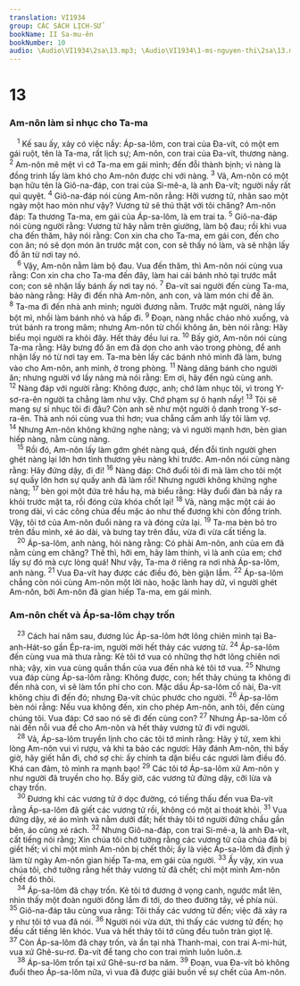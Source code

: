 ```yaml
---
translation: VI1934
group: CÁC SÁCH LỊCH-SỬ
bookName: II Sa-mu-ên 
bookNumber: 10
audio: \Audio\VI1934\2sa\13.mp3; \Audio\VI1934\1-ms-nguyen-thi\2sa\13.mp3
---
```


<div class="title"><h1>13</h1><h3>Am-nôn làm sỉ nhục cho Ta-ma</h3></div>
<span class="verse 2sa_13_1"> <sup>1</sup> Kế sau ấy, xảy có việc nầy: Áp-sa-lôm, con trai của Đa-vít, có một em gái ruột, tên là Ta-ma, rất lịch sự; Am-nôn, con trai của Đa-vít, thương nàng. </span>
<span class="verse 2sa_13_2"><sup>2</sup> Am-nôn mê mệt vì cớ Ta-ma em gái mình; đến đỗi thành bịnh; vì nàng là đồng trinh lấy làm khó cho Am-nôn được chi với nàng. </span>
<span class="verse 2sa_13_3"><sup>3</sup> Vả, Am-nôn có một bạn hữu tên là Giô-na-đáp, con trai của Si-mê-a, là anh Đa-vít; người nầy rất quỉ quyệt. </span>
<span class="verse 2sa_13_4"><sup>4</sup> Giô-na-đáp nói cùng Am-nôn rằng: Hỡi vương tử, nhân sao một ngày một hao mòn như vậy? Vương tử sẽ thú thật với tôi chăng? Am-nôn đáp: Ta thương Ta-ma, em gái của Áp-sa-lôm, là em trai ta. </span>
<span class="verse 2sa_13_5"><sup>5</sup> Giô-na-đáp nói cùng người rằng: Vương tử hãy nằm trên giường, làm bộ đau; rồi khi vua cha đến thăm, hãy nói rằng: Con xin cha cho Ta-ma, em gái con, đến cho con ăn; nó sẽ dọn món ăn trước mặt con, con sẽ thấy nó làm, và sẽ nhận lấy đồ ăn từ nơi tay nó. <br/></span>
<span class="verse 2sa_13_6"> <sup>6</sup> Vậy, Am-nôn nằm làm bộ đau. Vua đến thăm, thì Am-nôn nói cùng vua rằng: Con xin cha cho Ta-ma đến đây, làm hai cái bánh nhỏ tại trước mắt con; con sẽ nhận lấy bánh ấy nơi tay nó. </span>
<span class="verse 2sa_13_7"><sup>7</sup> Đa-vít sai người đến cùng Ta-ma, bảo nàng rằng: Hãy đi đến nhà Am-nôn, anh con, và làm món chi để ăn. </span>
<span class="verse 2sa_13_8"><sup>8</sup> Ta-ma đi đến nhà anh mình; người đương nằm. Trước mặt người, nàng lấy bột mì, nhồi làm bánh nhỏ và hấp đi. </span>
<span class="verse 2sa_13_9"><sup>9</sup> Đoạn, nàng nhắc chảo nhỏ xuống, và trút bánh ra trong mâm; nhưng Am-nôn từ chối không ăn, bèn nói rằng: Hãy biểu mọi người ra khỏi đây. Hết thảy đều lui ra. </span>
<span class="verse 2sa_13_10"><sup>10</sup> Bấy giờ, Am-nôn nói cùng Ta-ma rằng: Hãy bưng đồ ăn em đã dọn cho anh vào trong phòng, để anh nhận lấy nó từ nơi tay em. Ta-ma bèn lấy các bánh nhỏ mình đã làm, bưng vào cho Am-nôn, anh mình, ở trong phòng. </span>
<span class="verse 2sa_13_11"><sup>11</sup> Nàng dâng bánh cho người ăn; nhưng người vớ lấy nàng mà nói rằng: Em ơi, hãy đến ngủ cùng anh. </span>
<span class="verse 2sa_13_12"><sup>12</sup> Nàng đáp với người rằng: Không được, anh; chớ làm nhục tôi, vì trong Y-sơ-ra-ên người ta chẳng làm như vậy. Chớ phạm sự ô hạnh nầy! </span>
<span class="verse 2sa_13_13"><sup>13</sup> Tôi sẽ mang sự sỉ nhục tôi đi đâu? Còn anh sẽ như một người ô danh trong Y-sơ-ra-ên. Thà anh nói cùng vua thì hơn; vua chẳng cấm anh lấy tôi làm vợ. </span>
<span class="verse 2sa_13_14"><sup>14</sup> Nhưng Am-nôn không khứng nghe nàng; và vì người mạnh hơn, bèn gian hiếp nàng, nằm cùng nàng. <br/></span>
<span class="verse 2sa_13_15"> <sup>15</sup> Rồi đó, Am-nôn lấy làm gớm ghét nàng quá, đến đỗi tình người ghen ghét nàng lại lớn hơn tình thương yêu nàng khi trước. Am-nôn nói cùng nàng rằng: Hãy đứng dậy, đi đi! </span>
<span class="verse 2sa_13_16"><sup>16</sup> Nàng đáp: Chớ đuổi tôi đi mà làm cho tôi một sự quấy lớn hơn sự quấy anh đã làm rồi! Nhưng người không khứng nghe nàng; </span>
<span class="verse 2sa_13_17"><sup>17</sup> bèn gọi một đứa trẻ hầu hạ, mà biểu rằng: Hãy đuổi đàn bà nầy ra khỏi trước mặt ta, rồi đóng cửa khóa chốt lại! </span>
<span class="verse 2sa_13_18"><sup>18</sup> Vả, nàng mặc một cái áo trong dài, vì các công chúa đều mặc áo như thế đương khi còn đồng trinh. Vậy, tôi tớ của Am-nôn đuổi nàng ra và đóng cửa lại. </span>
<span class="verse 2sa_13_19"><sup>19</sup> Ta-ma bèn bỏ tro trên đầu mình, xé áo dài, và bưng tay trên đầu, vừa đi vừa cất tiếng la. <br/></span>
<span class="verse 2sa_13_20"> <sup>20</sup> Áp-sa-lôm, anh nàng, hỏi nàng rằng: Có phải Am-nôn, anh của em đã nằm cùng em chăng? Thế thì, hỡi em, hãy làm thinh, vì là anh của em; chớ lấy sự đó mà cực lòng quá! Như vậy, Ta-ma ở riêng ra nơi nhà Áp-sa-lôm, anh nàng. </span>
<span class="verse 2sa_13_21"><sup>21</sup> Vua Đa-vít hay được các điều đó, bèn giận lắm. </span>
<span class="verse 2sa_13_22"><sup>22</sup> Áp-sa-lôm chẳng còn nói cùng Am-nôn một lời nào, hoặc lành hay dữ, vì người ghét Am-nôn, bởi Am-nôn đã gian hiếp Ta-ma, em gái mình. <br/></span>
<div class="title"><h3>Am-nôn chết và Áp-sa-lôm chạy trốn</h3></div>
<span class="verse 2sa_13_23"> <sup>23</sup> Cách hai năm sau, đương lúc Áp-sa-lôm hớt lông chiên mình tại Ba-anh-Hát-so gần Ép-ra-im, người mời hết thảy các vương tử. </span>
<span class="verse 2sa_13_24"><sup>24</sup> Áp-sa-lôm đến cùng vua mà thưa rằng: Kẻ tôi tớ vua có những thợ hớt lông chiên nơi nhà; vậy, xin vua cùng quần thần của vua đến nhà kẻ tôi tớ vua. </span>
<span class="verse 2sa_13_25"><sup>25</sup> Nhưng vua đáp cùng Áp-sa-lôm rằng: Không được, con; hết thảy chúng ta không đi đến nhà con, vì sẽ làm tổn phí cho con. Mặc dầu Áp-sa-lôm cố nài, Đa-vít không chịu đi đến đó; nhưng Đa-vít chúc phước cho người. </span>
<span class="verse 2sa_13_26"><sup>26</sup> Áp-sa-lôm bèn nói rằng: Nếu vua không đến, xin cho phép Am-nôn, anh tôi, đến cùng chúng tôi. Vua đáp: Cớ sao nó sẽ đi đến cùng con? </span>
<span class="verse 2sa_13_27"><sup>27</sup> Nhưng Áp-sa-lôm cố nài đến nỗi vua để cho Am-nôn và hết thảy vương tử đi với người. <br/></span>
<span class="verse 2sa_13_28"> <sup>28</sup> Vả, Áp-sa-lôm truyền lịnh cho các tôi tớ mình rằng: Hãy ý tứ, xem khi lòng Am-nôn vui vì rượu, và khi ta bảo các ngươi: Hãy đánh Am-nôn, thì bấy giờ, hãy giết hắn đi, chớ sợ chi: ấy chính ta dặn biểu các ngươi làm điều đó. Khá can đảm, tỏ mình ra mạnh bạo! </span>
<span class="verse 2sa_13_29"><sup>29</sup> Các tôi tớ Áp-sa-lôm xử Am-nôn y như người đã truyền cho họ. Bấy giờ, các vương tử đứng dậy, cỡi lừa và chạy trốn. <br/></span>
<span class="verse 2sa_13_30"> <sup>30</sup> Đương khi các vương tử ở dọc đường, có tiếng thấu đến vua Đa-vít rằng Áp-sa-lôm đã giết các vương tử rồi, không có một ai thoát khỏi. </span>
<span class="verse 2sa_13_31"><sup>31</sup> Vua đứng dậy, xé áo mình và nằm dưới đất; hết thảy tôi tớ người đứng chầu gần bên, áo cũng xé rách. </span>
<span class="verse 2sa_13_32"><sup>32</sup> Nhưng Giô-na-đáp, con trai Si-mê-a, là anh Đa-vít, cất tiếng nói rằng; Xin chúa tôi chớ tưởng rằng các vương tử của chúa đã bị giết hết; vì chỉ một mình Am-nôn bị chết thôi; ấy là việc Áp-sa-lôm đã định ý làm từ ngày Am-nôn gian hiếp Ta-ma, em gái của người. </span>
<span class="verse 2sa_13_33"><sup>33</sup> Ấy vậy, xin vua chúa tôi, chớ tưởng rằng hết thảy vương tử đã chết; chỉ một mình Am-nôn chết đó thôi. <br/></span>
<span class="verse 2sa_13_34"> <sup>34</sup> Áp-sa-lôm đã chạy trốn. Kẻ tôi tớ đương ở vọng canh, ngước mắt lên, nhìn thấy một đoàn người đông lắm đi tới, do theo đường tây, về phía núi. </span>
<span class="verse 2sa_13_35"><sup>35</sup> Giô-na-đáp tâu cùng vua rằng: Tôi thấy các vương tử đến; việc đã xảy ra y như tôi tớ vua đã nói. </span>
<span class="verse 2sa_13_36"><sup>36</sup> Người nói vừa dứt, thì thấy các vương tử đến; họ đều cất tiếng lên khóc. Vua và hết thảy tôi tớ cũng đều tuôn tràn giọt lệ. </span>
<span class="verse 2sa_13_37"><sup>37</sup> Còn Áp-sa-lôm đã chạy trốn, và ẩn tại nhà Thanh-mai, con trai A-mi-hút, vua xứ Ghê-su-rơ. Đa-vít để tang cho con trai mình luôn luôn.<a data-toggle="tooltip" data-placement="bottom" title="2Sa 3:3">⚓</a><br/></span>
<span class="verse 2sa_13_38"> <sup>38</sup> Áp-sa-lôm trốn tại xứ Ghê-su-rơ ba năm. </span>
<span class="verse 2sa_13_39"><sup>39</sup> Đoạn, vua Đa-vít bỏ không đuổi theo Áp-sa-lôm nữa, vì vua đã được giải buồn về sự chết của Am-nôn. <br/></span>
